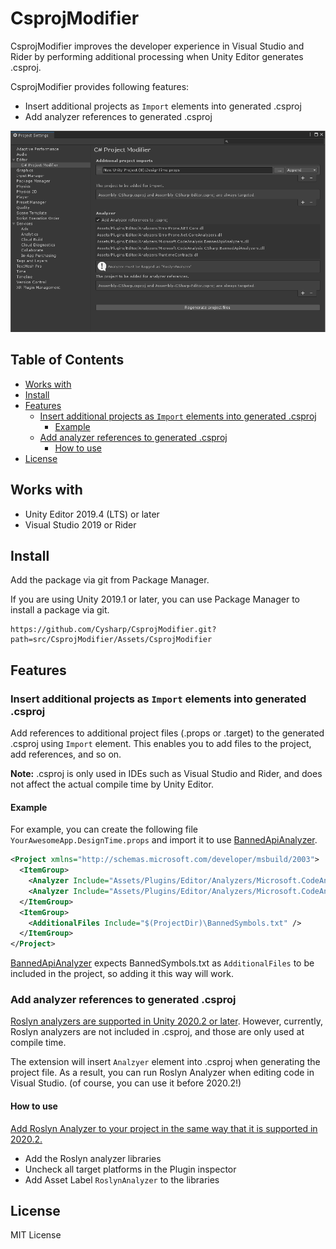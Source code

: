 # CsprojModifier

CsprojModifier improves the developer experience in Visual Studio and Rider by performing additional processing when Unity Editor generates .csproj.

CsprojModifier provides following features:

- Insert additional projects as `Import` elements into generated .csproj
- Add analyzer references to generated .csproj

![](docs/images/Screen-01.png)

<!-- START doctoc generated TOC please keep comment here to allow auto update -->
<!-- DON'T EDIT THIS SECTION, INSTEAD RE-RUN doctoc TO UPDATE -->
## Table of Contents

- [Works with](#works-with)
- [Install](#install)
- [Features](#features)
  - [Insert additional projects as `Import` elements into generated .csproj](#insert-additional-projects-as-import-elements-into-generated-csproj)
    - [Example](#example)
  - [Add analyzer references to generated .csproj](#add-analyzer-references-to-generated-csproj)
    - [How to use](#how-to-use)
- [License](#license)

<!-- END doctoc generated TOC please keep comment here to allow auto update -->

## Works with
- Unity Editor 2019.4 (LTS) or later
- Visual Studio 2019 or Rider

## Install
Add the package via git from Package Manager.

If you are using Unity 2019.1 or later, you can use Package Manager to install a package via git.

```
https://github.com/Cysharp/CsprojModifier.git?path=src/CsprojModifier/Assets/CsprojModifier
```

## Features

### Insert additional projects as `Import` elements into generated .csproj
Add references to additional project files (.props or .target) to the generated .csproj using `Import` element. This enables you to add files to the project, add references, and so on.

**Note:** .csproj is only used in IDEs such as Visual Studio and Rider, and does not affect the actual compile time by Unity Editor.

#### Example
For example, you can create the following file `YourAwesomeApp.DesignTime.props` and import it to use [BannedApiAnalyzer](https://github.com/dotnet/roslyn-analyzers/tree/main/src/Microsoft.CodeAnalysis.BannedApiAnalyzers).

```xml
<Project xmlns="http://schemas.microsoft.com/developer/msbuild/2003">
  <ItemGroup>
    <Analyzer Include="Assets/Plugins/Editor/Analyzers/Microsoft.CodeAnalysis.BannedApiAnalyzers.dll" />
    <Analyzer Include="Assets/Plugins/Editor/Analyzers/Microsoft.CodeAnalysis.CSharp.BannedApiAnalyzers.dll" />
  </ItemGroup>
  <ItemGroup>
    <AdditionalFiles Include="$(ProjectDir)\BannedSymbols.txt" />
  </ItemGroup>
</Project>
```

[BannedApiAnalyzer](https://github.com/dotnet/roslyn-analyzers/tree/main/src/Microsoft.CodeAnalysis.BannedApiAnalyzers) expects BannedSymbols.txt as `AdditionalFiles` to be included in the project, so adding it this way will work.

### Add analyzer references to generated .csproj
[Roslyn analyzers are supported in Unity 2020.2 or later](https://docs.unity3d.com/Manual/roslyn-analyzers.html). However,  currently, Roslyn analyzers are not included in .csproj, and those are only used at compile time.

The extension will insert `Analzyer` element into .csproj when generating the project file. As a result, you can run Roslyn Analyzer when editing code in Visual Studio. (of course, you can use it before 2020.2!)

#### How to use
[Add Roslyn Analyzer to your project in the same way that it is supported in 2020.2.](https://docs.unity3d.com/Manual/roslyn-analyzers.html)

- Add the Roslyn analyzer libraries
- Uncheck all target platforms in the Plugin inspector
- Add Asset Label `RoslynAnalyzer` to the libraries

## License
MIT License